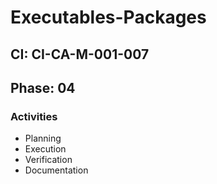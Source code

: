# Executables-Packages

## CI: CI-CA-M-001-007
## Phase: 04

### Activities
- Planning
- Execution
- Verification
- Documentation
